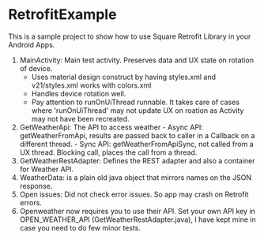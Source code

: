 # RetrofitExample

This is a sample project to show how to use Square Retrofit Library in your Android Apps.

1. MainActivity: Main test activity. Preserves data and UX state on rotation of device.
     - Uses material design construct by having styles.xml and v21/styles.xml works with colors.xml
     - Handles device rotation well.
     - Pay attention to runOnUiThread runnable. It takes care of cases where 'runOnUiThread'
       may not update UX on roation as Activity may not have been recreated.
2. GetWeatherApi: The API to access weather
       - Async API: getWeatherFromApi, results are passed back to caller in a Callback
                                       on a different thread.
       - Sync API: getWeatherFromApiSync, not called from a UX thread. Blocking call, places the
                                       call from a thread.
3. GetWeatherRestAdapter: Defines the REST adapter and also a container for Weather API.
4. WeatherData: is a plain old java object that mirrors names on the JSON response.
5. Open issues: Did not check error issues. So app may crash on Retrofit errors.
6. Openweather now requires you to use their API. Set your own API key in OPEN_WEATHER_API (GetWeatherRestAdapter.java), I have kept mine in case you need to do few minor tests.

